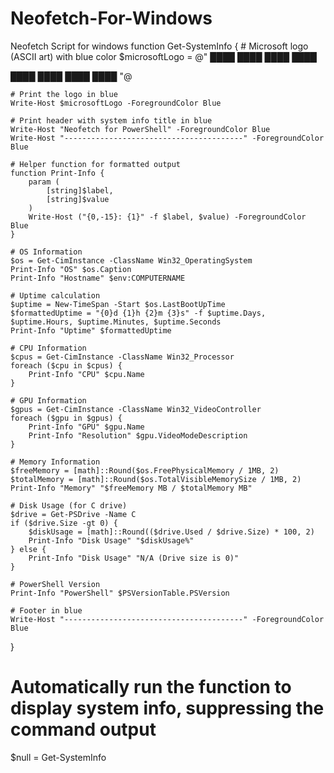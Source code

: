 # Neofetch-For-Windows
Neofetch Script for windows
function Get-SystemInfo {
    # Microsoft logo (ASCII art) with blue color
    $microsoftLogo = @"
████  ████
████  ████

████  ████
████  ████
"@
    
    # Print the logo in blue
    Write-Host $microsoftLogo -ForegroundColor Blue

    # Print header with system info title in blue
    Write-Host "Neofetch for PowerShell" -ForegroundColor Blue
    Write-Host "----------------------------------------" -ForegroundColor Blue

    # Helper function for formatted output
    function Print-Info {
        param (
            [string]$label,
            [string]$value
        )
        Write-Host ("{0,-15}: {1}" -f $label, $value) -ForegroundColor Blue
    }

    # OS Information
    $os = Get-CimInstance -ClassName Win32_OperatingSystem
    Print-Info "OS" $os.Caption
    Print-Info "Hostname" $env:COMPUTERNAME

    # Uptime calculation
    $uptime = New-TimeSpan -Start $os.LastBootUpTime
    $formattedUptime = "{0}d {1}h {2}m {3}s" -f $uptime.Days, $uptime.Hours, $uptime.Minutes, $uptime.Seconds
    Print-Info "Uptime" $formattedUptime

    # CPU Information
    $cpus = Get-CimInstance -ClassName Win32_Processor
    foreach ($cpu in $cpus) {
        Print-Info "CPU" $cpu.Name
    }

    # GPU Information
    $gpus = Get-CimInstance -ClassName Win32_VideoController
    foreach ($gpu in $gpus) {
        Print-Info "GPU" $gpu.Name
        Print-Info "Resolution" $gpu.VideoModeDescription
    }

    # Memory Information
    $freeMemory = [math]::Round($os.FreePhysicalMemory / 1MB, 2)
    $totalMemory = [math]::Round($os.TotalVisibleMemorySize / 1MB, 2)
    Print-Info "Memory" "$freeMemory MB / $totalMemory MB"

    # Disk Usage (for C drive)
    $drive = Get-PSDrive -Name C
    if ($drive.Size -gt 0) {
        $diskUsage = [math]::Round(($drive.Used / $drive.Size) * 100, 2)
        Print-Info "Disk Usage" "$diskUsage%"
    } else {
        Print-Info "Disk Usage" "N/A (Drive size is 0)"
    }

    # PowerShell Version
    Print-Info "PowerShell" $PSVersionTable.PSVersion

    # Footer in blue
    Write-Host "----------------------------------------" -ForegroundColor Blue
}

# Automatically run the function to display system info, suppressing the command output
$null = Get-SystemInfo

